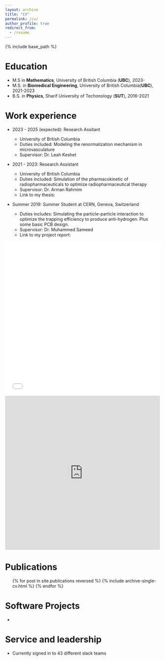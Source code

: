 ```yaml
---
layout: archive
title: "CV"
permalink: /cv/
author_profile: true
redirect_from:
  - /resume
---
```


{% include base_path %}


Education
======
* M.S  in **Mathematics**, University of British Columbia (**UBC**), 2023-
* M.S. in **Biomedical Engineering**, University of British Columbia(**UBC**), 2021-2023
* B.S. in **Physics**, Sharif University of Techonology (**SUT**), 2016-2021

Work experience
======

* 2023 - 2025 (expected): Research Assitant
  * University of British Columbia
  * Duties included: Modeling the renormalization mechanism in microvasculature
  * Supervisor: Dr. Leah Keshet


* 2021 - 2023: Research Assistant
  * University of British Columbia
  * Duties included: Simulation of the pharmacokinetic of radiopharmaceuticals to optimize radiopharmaceutical therapy
  * Supervisor: Dr. Arman Rahmim
  * Link to my thesis: 


* Summer 2019: Summer Student at CERN, Geneva, Switzerland
  * Duties includes: Simulating the particle-particle interaction to optimize the trapping efficiency to produce anti-hydrogen. Plus some basic PCB design.
  * Supervisor: Dr. Muhammed Sameed
  * Link to my project report: 


<iframe src="/files/paper2.pdf" width="100%" height="500" frameborder="no" border="0" marginwidth="0" marginheight="0">
You can download it here
</iframe>

<iframe src ="https://github.com/alifele/Lecture-Notes/blob/main/ProbabilityANDStochasticProcesses/NewVersion/notes.pdf
" width="100%" height="500" frameborder="no" border="0" marginwidth="0" marginheight="0">
You can download it here
</iframe>

  
<!-- Programming Languages
======
* Programming
* Skill 2
  * Sub-skill 2.1
  * Sub-skill 2.2
  * Sub-skill 2.3
* Skill 3 -->

Publications
======
  <ul>{% for post in site.publications reversed %}
    {% include archive-single-cv.html %}
  {% endfor %}</ul>


Software Projects
======
* 
  
<!-- Talks
======
  <ul>{% for post in site.talks reversed %}
    {% include archive-single-talk-cv.html  %}
  {% endfor %}</ul> -->
  
<!-- Teaching
======
  <ul>{% for post in site.teaching reversed %}
    {% include archive-single-cv.html %}
  {% endfor %}</ul>
   -->
Service and leadership
======
* Currently signed in to 43 different slack teams
